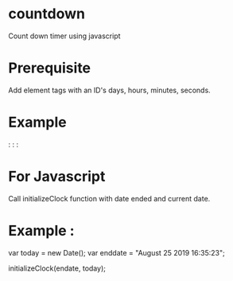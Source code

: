 # countdown
Count down timer using javascript

# Prerequisite
Add element tags with an ID's days, hours, minutes, seconds.                                                    

# Example
<span id='days'></span> : <span id='hours'></span> : <span id='minutes'></span> : <span id='seconds'></span> 

# For Javascript 
Call initializeClock function with date ended and current date.

# Example : 

var today = new Date();
var enddate = "August 25 2019 16:35:23";

initializeClock(endate, today);

